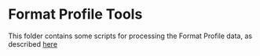 Format Profile Tools
====================

This folder contains some scripts for processing the Format Profile data, as described [here](../datasets/ukwa.ds.2/fmt)